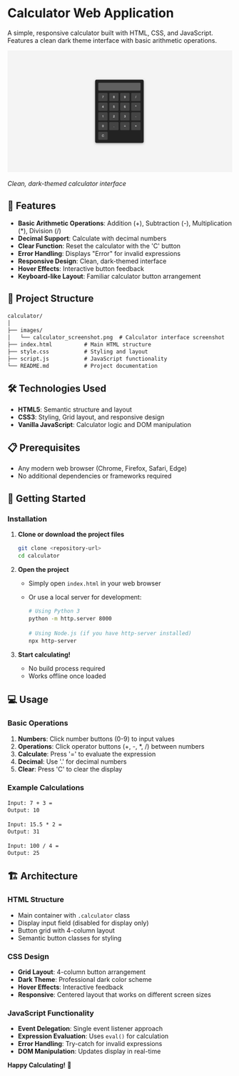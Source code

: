 # Calculator Web Application

A simple, responsive calculator built with HTML, CSS, and JavaScript. Features a clean dark theme interface with basic arithmetic operations.

![alt text](<images/calculator_screenshot.png>)

_Clean, dark-themed calculator interface_

## 🚀 Features

- **Basic Arithmetic Operations**: Addition (+), Subtraction (-), Multiplication (\*), Division (/)
- **Decimal Support**: Calculate with decimal numbers
- **Clear Function**: Reset the calculator with the 'C' button
- **Error Handling**: Displays "Error" for invalid expressions
- **Responsive Design**: Clean, dark-themed interface
- **Hover Effects**: Interactive button feedback
- **Keyboard-like Layout**: Familiar calculator button arrangement

## 📁 Project Structure

```
calculator/
│
├── images/
│   └── calculator_screenshot.png  # Calculator interface screenshot
├── index.html          # Main HTML structure
├── style.css           # Styling and layout
├── script.js           # JavaScript functionality
└── README.md           # Project documentation
```

## 🛠️ Technologies Used

- **HTML5**: Semantic structure and layout
- **CSS3**: Styling, Grid layout, and responsive design
- **Vanilla JavaScript**: Calculator logic and DOM manipulation

## 📋 Prerequisites

- Any modern web browser (Chrome, Firefox, Safari, Edge)
- No additional dependencies or frameworks required

## 🚀 Getting Started

### Installation

1. **Clone or download the project files**

   ```bash
   git clone <repository-url>
   cd calculator
   ```

2. **Open the project**

   - Simply open `index.html` in your web browser
   - Or use a local server for development:

     ```bash
     # Using Python 3
     python -m http.server 8000

     # Using Node.js (if you have http-server installed)
     npx http-server
     ```

3. **Start calculating!**
   - No build process required
   - Works offline once loaded

## 💻 Usage

### Basic Operations

1. **Numbers**: Click number buttons (0-9) to input values
2. **Operations**: Click operator buttons (+, -, \*, /) between numbers
3. **Calculate**: Press '=' to evaluate the expression
4. **Decimal**: Use '.' for decimal numbers
5. **Clear**: Press 'C' to clear the display

### Example Calculations

```
Input: 7 + 3 =
Output: 10

Input: 15.5 * 2 =
Output: 31

Input: 100 / 4 =
Output: 25
```

## 🏗️ Architecture

### HTML Structure

- Main container with `.calculator` class
- Display input field (disabled for display only)
- Button grid with 4-column layout
- Semantic button classes for styling

### CSS Design

- **Grid Layout**: 4-column button arrangement
- **Dark Theme**: Professional dark color scheme
- **Hover Effects**: Interactive feedback
- **Responsive**: Centered layout that works on different screen sizes

### JavaScript Functionality

- **Event Delegation**: Single event listener approach
- **Expression Evaluation**: Uses `eval()` for calculation
- **Error Handling**: Try-catch for invalid expressions
- **DOM Manipulation**: Updates display in real-time

**Happy Calculating!** 🧮
